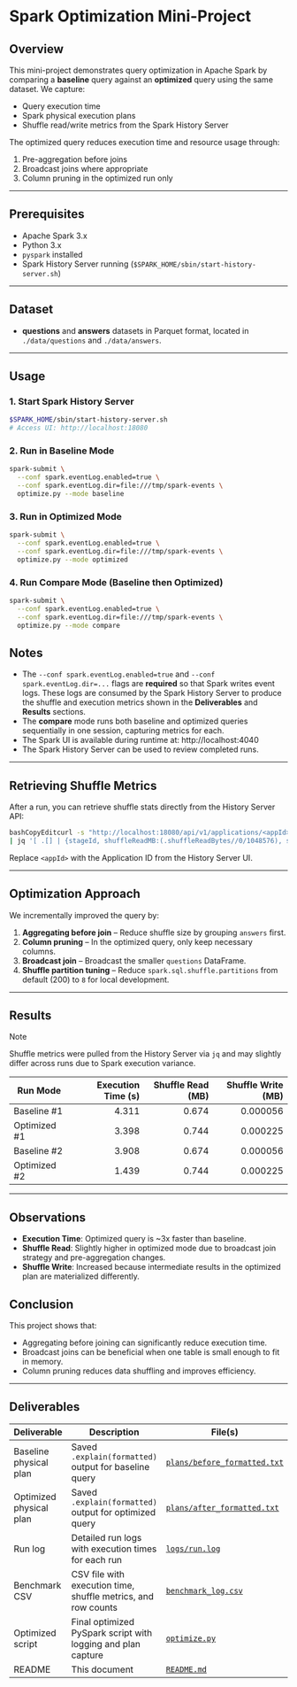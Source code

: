 # Spark Optimization Mini-Project

## Overview

This mini-project demonstrates query optimization in Apache Spark by comparing a **baseline** query against an **optimized** query using the same dataset.
 We capture:

- Query execution time
- Spark physical execution plans
- Shuffle read/write metrics from the Spark History Server

The optimized query reduces execution time and resource usage through:

1. Pre-aggregation before joins
2. Broadcast joins where appropriate
3. Column pruning in the optimized run only

------

## Prerequisites
- Apache Spark 3.x
- Python 3.x
- `pyspark` installed
- Spark History Server running (`$SPARK_HOME/sbin/start-history-server.sh`)

------

## Dataset

- **questions** and **answers** datasets in Parquet format, located in `./data/questions` and `./data/answers`.

------

## Usage

### 1. Start Spark History Server

```bash
$SPARK_HOME/sbin/start-history-server.sh
# Access UI: http://localhost:18080
```

### 2. Run in Baseline Mode

```bash
spark-submit \
  --conf spark.eventLog.enabled=true \
  --conf spark.eventLog.dir=file:///tmp/spark-events \
  optimize.py --mode baseline
```

### 3. Run in Optimized Mode

```bash
spark-submit \
  --conf spark.eventLog.enabled=true \
  --conf spark.eventLog.dir=file:///tmp/spark-events \
  optimize.py --mode optimized
```

### 4. Run Compare Mode (Baseline then Optimized)

```bash
spark-submit \
  --conf spark.eventLog.enabled=true \
  --conf spark.eventLog.dir=file:///tmp/spark-events \
  optimize.py --mode compare
```

## Notes

- The `--conf spark.eventLog.enabled=true` and `--conf spark.eventLog.dir=...` flags are **required** so that Spark writes event logs. These logs are consumed by the Spark History Server to produce the shuffle and execution metrics shown in the **Deliverables** and **Results** sections.
- The **compare** mode runs both baseline and optimized queries sequentially in one session, capturing metrics for each.
- The Spark UI is available during runtime at: http://localhost:4040
- The Spark History Server can be used to review completed runs.


------

## Retrieving Shuffle Metrics

After a run, you can retrieve shuffle stats directly from the History Server API:

```bash
bashCopyEditcurl -s "http://localhost:18080/api/v1/applications/<appId>/stages" \
| jq '[ .[] | {stageId, shuffleReadMB:(.shuffleReadBytes//0/1048576), shuffleWriteMB:(.shuffleWriteBytes//0/1048576)} ]'
```

Replace `<appId>` with the Application ID from the History Server UI.

---

## Optimization Approach
We incrementally improved the query by:
1. **Aggregating before join** – Reduce shuffle size by grouping `answers` first.
2. **Column pruning** – In the optimized query, only keep necessary columns.
3. **Broadcast join** – Broadcast the smaller `questions` DataFrame.
4. **Shuffle partition tuning** – Reduce `spark.sql.shuffle.partitions` from default (200) to `8` for local development.


---

## Results

> [!NOTE]
>
> Shuffle metrics were pulled from the History Server via `jq` and may slightly differ across runs due to Spark execution variance.

| Run Mode     | Execution Time (s) | Shuffle Read (MB) | Shuffle Write (MB) |
| ------------ | -----------------: | ----------------: | -----------------: |
| Baseline #1  |              4.311 |             0.674 |           0.000056 |
| Optimized #1 |              3.398 |             0.744 |           0.000225 |
| Baseline #2  |              3.908 |             0.674 |           0.000056 |
| Optimized #2 |              1.439 |             0.744 |           0.000225 |



------

## Observations

- **Execution Time**: Optimized query is ~3x faster than baseline.
- **Shuffle Read**: Slightly higher in optimized mode due to broadcast join strategy and pre-aggregation changes.
- **Shuffle Write**: Increased because intermediate results in the optimized plan are materialized differently.

## Conclusion

This project shows that:

- Aggregating before joining can significantly reduce execution time.
- Broadcast joins can be beneficial when one table is small enough to fit in memory.
- Column pruning reduces data shuffling and improves efficiency.

---

## Deliverables

| Deliverable             | Description                                                  | File(s)                                                    |
| ----------------------- | ------------------------------------------------------------ | ---------------------------------------------------------- |
| Baseline physical plan  | Saved `.explain(formatted)` output for baseline query        | [`plans/before_formatted.txt`](plans/before_formatted.txt) |
| Optimized physical plan | Saved `.explain(formatted)` output for optimized query       | [`plans/after_formatted.txt`](plans/after_formatted.txt)   |
| Run log                 | Detailed run logs with execution times for each run          | [`logs/run.log`](logs/run.log)                             |
| Benchmark CSV           | CSV file with execution time, shuffle metrics, and row counts | [`benchmark_log.csv`](benchmark_log.csv)                   |
| Optimized script        | Final optimized PySpark script with logging and plan capture | [`optimize.py`](optimize.py)                               |
| README                  | This document                                                | [`README.md`](README.md)                                   |
